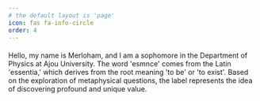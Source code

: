 ```yaml
---
# the default layout is 'page'
icon: fas fa-info-circle
order: 4
---
```

<p style="font-family: EB Garamond; font-size: 20px; line-height: 1.5;">

Hello, my name is Merloham, and I am a sophomore in the Department of Physics at Ajou University. The word 'esmnce' comes from the Latin 'essentia,' which derives from the root meaning 'to be' or 'to exist'. Based on the exploration of metaphysical questions, the label represents the idea of discovering profound and unique value. 

</p>